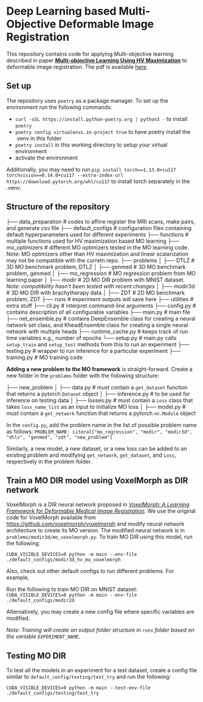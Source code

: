 # Deep Learning based Multi-Objective Deformable Image Registration
This repository contains code for applying Multi-objective learning described in paper [**Multi-objective Learning Using HV Maximization**](https://www.springerprofessional.de/en/multi-objective-learning-using-hv-maximization/24601248) to deformable image registration. The pdf is available [here](https://pure.tudelft.nl/ws/portalfiles/portal/150437476/978_3_031_27250_9_8.pdf). 

## Set up
The repository uses `poetry` as a package manager. To set up the environment run the following commands:

- ``curl -sSL https://install.python-poetry.org | python3 -`` to install `poetry`
- ``poetry config virtualenvs.in-project true`` to have poetry install the .venv in this folder
- ``poetry install`` in this working directory to setup your virtual environment
- activate the environment

Additionally, you may need to run `pip install torch==1.13.0+cu117 torchvision==0.14.0+cu117 --extra-index-url https://download.pytorch.org/whl/cu117` to install torch separately in the .venv.

## Structure of the repository

├── data_preparation    # codes to affine register the MRI scans, make pairs, and generate csv file
├── default_configs    # configuration files containing default hyperparameters used for different experiments
├── functions    # multiple functions used for HV maximization based MO learning
├── mo_optimizers    # different MO optimizers tested in the MO learning code. Note: MO optimizers other than HV maximization and linear scalarization may not be compatible with the curretn repo.
├── problems
│   ├── DTLZ    # 3D MO benchmark problem, DTLZ
│   ├── genmed    # 3D MO benchmark problem, genmed
│   ├── mo_regression    # MO regression problem from MO learning paper
│   ├── modir    # 2D MO DIR problem with MNIST dataset. *Note: compatibility hasn't been tested with recent changes*
│   ├── modir3d    # 3D MO DIR with brachytherapy data
│   ├── ZDT    # 2D MO benchmark problem, ZDT
├── runs    # experiment outputs will save here
├── utilities    # extra stuff
├── cli.py    # interpret command-line arguments
├── config.py    # contains description of all configurable variables
├── main.py    # main file
├── net_ensemble.py    # contains DeepEnsemble class for creating a neural network set class, and KheadEnsemble class for creating a single neural network with multiple heads
├── runtime_cache.py    # keeps track of run time variables e.g., number of epochs
└── setup.py    # main.py calls `setup_train` and `setup_test` methods from this to run an experiment
├── testing.py    # wrapper to run inference for a particular experiment
├── training.py    # MO training code

**Adding a new problem to the MO framework** is straight-forward. Create a new folder in the `problems` folder with the following structure:

├── new_problem
│   ├── data.py    # must contain a `get_dataset` function that returns a pytorch `Dataset` object
│   ├── inference.py    # to be used for inference on testing data
│   ├── losses.py    # must contain a `Loss` class that takes `loss_name_list` as an input to initialize MO loss
│   ├── model.py    # must contain a `get_network` function that returns a pytorch `nn.Module` object


In the `config.py`, add the problem name in the list of possible problem name as follows:
`PROBLEM_NAME: Literal["mo_regression", "modir", "modir3d", "dtlz", "genmed", "zdt", "new_problem"]`

Similarly, a new model, a new dataset, or a new loss can be added to an existing problem and modifying `get_network`, `get_dataset`, and `Loss`, respectively in the problem folder.

## Train a MO DIR model using VoxelMorph as DIR network
VoxelMorph is a DIR neural network proposed in [*VoxelMorph: A Learning Framework for Deformable Medical Image Registration*](https://ieeexplore.ieee.org/abstract/document/8633930). We use the original code for VoxelMorph available from https://github.com/voxelmorph/voxelmorph and modify neural network architecture to create its MO version. The modified neural network is in `problems/modir3d/mo_voxelmorph.py`.
To train MO DIR using this model, run the following:

`CUDA_VISIBLE_DEVICES=0 python -m main --env-file ./default_configs/modir3d_hv_mo_voxelmorph`

Also, check out other default configs to run different problems. For example,

Run the following to train MO DIR on MNIST dataset:
`CUDA_VISIBLE_DEVICES=0 python -m main --env-file ./default_configs/modir2d`


Alternatively, you may create a new config file where specific variables are modified.

*Note: Training will create an output folder structure in `runs` folder based on the variable `EXPERIMENT_NAME`.*

## Testing MO DIR
To test all the models in an experiment for a test dataset, create a config file similar to `default_config/testing/test_try` and run the following:

`CUDA_VISIBLE_DEVICES=0 python -m main --test-env-file ./default_configs/testing/test_try`


